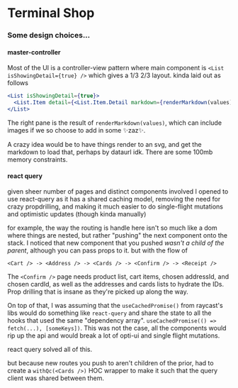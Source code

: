 # Terminal Shop

### Some design choices...

#### master-controller

Most of the UI is a controller-view pattern where main component is `<List isShowingDetail={true} />` which gives a 1/3 2/3 layout.
kinda laid out as follows

```jsx
<List isShowingDetail={true}>
  <List.Item detail={<List.Item.Detail markdown={renderMarkdown(values)} />} />
</List>
```

The right pane is the result of `renderMarkdown(values)`, which can include images if we so choose to add in some ✨zaz✨.

A crazy idea would be to have things render to an svg, and get the markdown to load that, perhaps by dataurl idk. There are some 100mb memory constraints.

#### react query

given sheer number of pages and distinct components involved I opened to use react-query as it has a shared caching model,
removing the need for crazy propdrilling, and making it much easier to do single-flight mutations and optimistic updates (though kinda manually)

for example, the way the routing is handle here isn't so much like a dom where things are nested, but rather "pushing" the next component onto the stack.
I noticed that new component that you pushed _wasn't a child of the parent_, although you can pass props to it. but with the flow of

```tsx
<Cart /> -> <Address /> -> <Cards /> -> <Confirm /> -> <Receipt />
```

The `<Confirm />` page needs product list, cart items, chosen addressId, and chosen cardId, as well as the addresses and cards lists to hydrate the IDs. Prop drilling that is insane as they're picked up along the way.

On top of that, I was assuming that the `useCachedPromise()` from raycast's libs would do something like `react-query` and share the state to all the hooks that used the
same "dependency array". `useCachedPromise(() => fetch(...), [someKeys])`. This was not the case, all the components would rip up the api and would break a lot of opti-ui
and single flight mutations.

react query solved all of this.

but because new routes you push to aren't children of the prior, had to create a `withQc(<Cards />)` HOC wrapper to make it such that the query client was shared between them.
